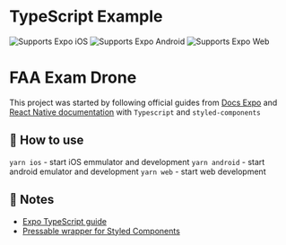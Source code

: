 # TypeScript Example

<p>
  <!-- iOS -->
  <img alt="Supports Expo iOS" longdesc="Supports Expo iOS" src="https://img.shields.io/badge/iOS-4630EB.svg?style=flat-square&logo=APPLE&labelColor=999999&logoColor=fff" />
  <!-- Android -->
  <img alt="Supports Expo Android" longdesc="Supports Expo Android" src="https://img.shields.io/badge/Android-4630EB.svg?style=flat-square&logo=ANDROID&labelColor=A4C639&logoColor=fff" />
  <!-- Web -->
  <img alt="Supports Expo Web" longdesc="Supports Expo Web" src="https://img.shields.io/badge/web-4630EB.svg?style=flat-square&logo=GOOGLE-CHROME&labelColor=4285F4&logoColor=fff" />
</p>

# FAA Exam Drone

This project was started by following official guides from [Docs Expo](https://docs.expo.dev/get-started/installation/) and [React Native documentation](https://reactnative.dev/) with `Typescript` and `styled-components`

## 🚀 How to use

`yarn ios` - start iOS emmulator and development
`yarn android` - start android emulator and development
`yarn web` - start web development

## 📝 Notes

- [Expo TypeScript guide](https://docs.expo.dev/versions/latest/guides/typescript/)
- [Pressable wrapper for Styled Components](https://github.com/styled-components/styled-components/issues/3228)
